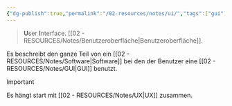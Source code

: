 ```yaml
---
{"dg-publish":true,"permalink":"/02-resources/notes/ui/","tags":["gui"],"noteIcon":"","updated":"2025-09-05T10:12:32.371+02:00"}
---
```


>**U**ser **I**nterface.
> [[02 - RESOURCES/Notes/Benutzeroberfläche\|Benutzeroberfläche]].

Es beschreibt den ganze Teil von ein [[02 - RESOURCES/Notes/Software\|Software]] bei den der Benutzer eine [[02 - RESOURCES/Notes/GUI\|GUI]] benutzt.

> [!important] 
> Es hängt start mit [[02 - RESOURCES/Notes/UX\|UX]] zusammen.


